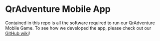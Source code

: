 # QrAdventure Mobile App
Contained in this repo is all the software required to run our QrAdventure Mobile Game. To see how we developed the app, please check out our [GitHub wiki](https://github.com/CMPUT301W23T26-0/ProjectOne/wiki)!
